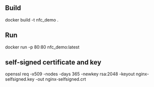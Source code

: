 ## Build
docker build -t nfc_demo .

## Run
docker run -p 80:80 nfc_demo:latest

## self-signed certificate and key
openssl req -x509 -nodes -days 365 -newkey rsa:2048 -keyout nginx-selfsigned.key -out nginx-selfsigned.crt
